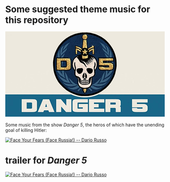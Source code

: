 # Some suggested theme music for this repository

![](https://raw.githubusercontent.com/wdbm/InfoPeace/master/media/Danger_5.png)

Some music from the show *Danger 5*, the heros of which have the unending goal of killing Hitler:

[![Face Your Fears (Face Russia!) -- Dario Russo](https://i1.sndcdn.com/artworks-000119758137-3fe5j5-t500x500.jpg)](https://soundcloud.com/thelatvianconsulate/face-your-fears-face-russia)

# trailer for *Danger 5*

[![Face Your Fears (Face Russia!) -- Dario Russo](http://i.ytimg.com/vi/0Z09bNgSeMI/maxresdefault.jpg)](https://www.youtube.com/watch?v=0Z09bNgSeMI)
